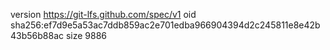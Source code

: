 version https://git-lfs.github.com/spec/v1
oid sha256:ef7d9e5a53ac7ddb859ac2e701edba966904394d2c245811e8e42b43b56b88ac
size 9886
